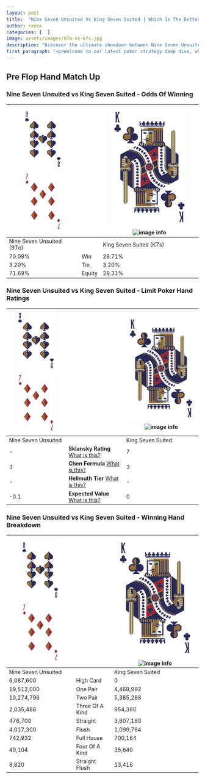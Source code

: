 ```yaml
---
layout: post
title:  "Nine Seven Unsuited Vs King Seven Suited | Which Is The Better Hand In Poker? A Complete Guide"
author: reece
categories: [  ]
image: assets/images/97o-vs-k7s.jpg
description: "Discover the ultimate showdown between Nine Seven Unsuited and King Seven Suited in poker! Uncover the odds, strategies, and scenarios where one hand triumphs over the other. Get ready to up your poker game with this thrilling analysis."
first_paragraph: "<p>Welcome to our latest poker strategy deep dive, where we're pitting two distinct hands against each other in a high-stakes showdown: Nine Seven Unsuited vs King Seven Suited.</p><p>In the dynamic world of poker, every decision counts, and knowing which hand holds the upper hand is key to your success at the table.</p><p>In this article, we'll dissect these two hands, explore the scenarios where one dominates the other, and equip you with the knowledge to make strategic choices that can tip the odds in your favor.</p><p>Get ready to unravel the intriguing dynamics of these poker hands and elevate your game to new heights.</p>"
---
```




[comment]: # (sp0)

## Pre Flop Hand Match Up

<div class="table hand-ratings" markdown="1"> 



### Nine Seven Unsuited vs King Seven Suited - Odds Of Winning


    
| ![image info](assets/images/hand1/9.png) ![image info](assets/images/hand1/7o.png) |  | ![image info](assets/images/hand2/K.png) ![image info](assets/images/hand2/7s.png) |
| -------- | -------- | -------- |
| Nine Seven Unsuited (97o) |  | King Seven Suited (K7s) |
| 70.09% | Win | 26.71% |
| 3.20% | Tie | 3.20% |
| 71.69% | Equity | 28.31% |




[comment]: # (sp1)



### Nine Seven Unsuited vs King Seven Suited - Limit Poker Hand Ratings


    
| ![image info](assets/images/hand1/9.png) ![image info](assets/images/hand1/7o.png) |  | ![image info](assets/images/hand2/K.png) ![image info](assets/images/hand2/7s.png) |
| -------- | -------- | -------- |
| Nine Seven Unsuited |  | King Seven Suited |
| - | **Sklansky Rating** [What is this?](/sklansky-rating-explained) | 7 |
| 3 | **Chen Formula** [What is this?](/chen-formula-explained) | 3 |
| - | **Hellmuth Tier** [What is this?](/Hellmuth-tier-explained) | - |
| -0.1 | **Expected Value** [What is this?](/expected-value-explained) | 0 |




[comment]: # (sp2)



### Nine Seven Unsuited vs King Seven Suited - Winning Hand Breakdown


    
| ![image info](assets/images/hand1/9.png) ![image info](assets/images/hand1/7o.png) |  | ![image info](assets/images/hand2/K.png) ![image info](assets/images/hand2/7s.png) |
| -------- | -------- | -------- |
| Nine Seven Unsuited |  | King Seven Suited |
| 6,087,600 | High Card | 0 |
| 19,512,000 | One Pair | 4,468,992 |
| 10,274,796 | Two Pair | 5,385,288 |
| 2,035,488 | Three Of A Kind | 954,360 |
| 476,700 | Straight | 3,807,180 |
| 4,017,300 | Flush | 1,099,764 |
| 742,932 | Full House | 700,164 |
| 49,104 | Four Of A Kind | 35,640 |
| 8,820 | Straight Flush | 13,416 |




[comment]: # (sp3)



</div>

[comment]: # (sp4)



[comment]: # (sp5)

